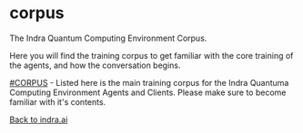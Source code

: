 # corpus

The Indra Quantum Computing Environment Corpus.

Here you will find the training corpus to get familiar with the core training of the agents, and how the conversation begins.

[#CORPUS]() - Listed here is the main training corpus for the Indra Quantuma Computing Environment Agents and Clients. Please make sure to become familiar with it's contents.

[Back to indra.ai](https://indra.ai)
